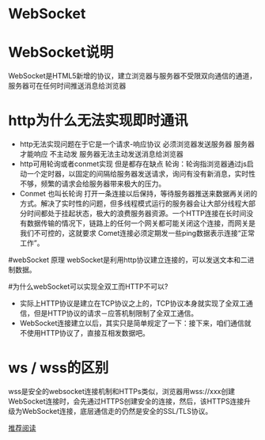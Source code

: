 # WebSocket


# WebSocket说明
WebSocket是HTML5新增的协议，建立浏览器与服务器不受限双向通信的通道，服务器可在任何时间推送消息给浏览器

# http为什么无法实现即时通讯
- http无法实现问题在于它是一个请求-响应协议 必须浏览器发送服务器 服务器才能响应 不主动发 服务器无法主动发送消息给浏览器
- http可用轮询或者conmet实现 但是都存在缺点
轮询：轮询指浏览器通过js启动一个定时器，以固定的间隔给服务器发送请求，询问有没有新消息，实时性不够，频繁的请求会给服务器带来极大的压力。
- Conmet 也叫长轮询 打开一条连接以后保持，等待服务器推送来数据再关闭的方式。解决了实时性的问题，但多线程模式运行的服务器会让大部分线程大部分时间都处于挂起状态，极大的浪费服务器资源。一个HTTP连接在长时间没有数据传输的情况下，链路上的任何一个网关都可能关闭这个连接，而网关是我们不可控的，这就要求 Comet连接必须定期发一些ping数据表示连接“正常工作”。

#webSocket 原理
webSocket是利用http协议建立连接的，可以发送文本和二进制数据。

#为什么webSocket可以实现全双工而HTTP不可以?
 - 实际上HTTP协议是建立在TCP协议之上的，TCP协议本身就实现了全双工通信，但是HTTP协议的请求－应答机制限制了全双工通信。
 - WebSocket连接建立以后，其实只是简单规定了一下：接下来，咱们通信就不使用HTTP协议了，直接互相发数据吧。

# ws / wss的区别
wss是安全的websocket连接机制和HTTPs类似，浏览器用wss://xxx创建WebSocket连接时，会先通过HTTPS创建安全的连接，然后，该HTTPS连接升级为WebSocket连接，底层通信走的仍然是安全的SSL/TLS协议。

[推荐阅读](https://juejin.im/post/5c9ad3ecf265da61173a43ab)